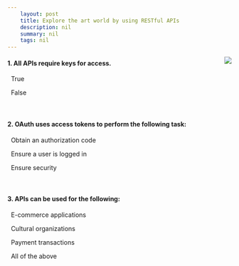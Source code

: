 ```yaml
---
    layout: post
    title: Explore the art world by using RESTful APIs 
    description: nil
    summary: nil
    tags: nil
---
```



 <a target="_blank" href="https://docs.microsoft.com/en-us/learn/modules/use-apis-discover-museum-art/9-knowledge-check/"><i class="fas fa-external-link-alt"></i> </a>
 <img align="right" src="https://docs.microsoft.com/en-us/learn/achievements/use-apis-discover-museum-art.svg">
####  1. All APIs require keys for access.


<i class='far fa-square'></i> &nbsp;&nbsp;True

<i class='fas fa-check-square' style='color: Dodgerblue;'></i> &nbsp;&nbsp;False
<br />
<br />
<br />

####  2. OAuth uses access tokens to perform the following task:


<i class='fas fa-check-square' style='color: Dodgerblue;'></i> &nbsp;&nbsp;Obtain an authorization code

<i class='far fa-square'></i> &nbsp;&nbsp;Ensure a user is logged in

<i class='far fa-square'></i> &nbsp;&nbsp;Ensure security
<br />
<br />
<br />

####  3. APIs can be used for the following:


<i class='far fa-square'></i> &nbsp;&nbsp;E-commerce applications

<i class='far fa-square'></i> &nbsp;&nbsp;Cultural organizations

<i class='far fa-square'></i> &nbsp;&nbsp;Payment transactions

<i class='fas fa-check-square' style='color: Dodgerblue;'></i> &nbsp;&nbsp;All of the above
<br />
<br />
<br />
